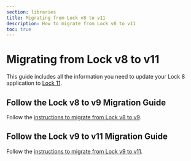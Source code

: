 ```yaml
---
section: libraries
title: Migrating from Lock v8 to v11
description: How to migrate from Lock v8 to v11
toc: true
---
```

# Migrating from Lock v8 to v11

This guide includes all the information you need to update your Lock 8 application to [Lock 11](/libraries/lock).

## Follow the Lock v8 to v9 Migration Guide

Follow the [instructions to migrate from Lock v8 to v9](/libraries/lock/v9/migration-guide).

## Follow the Lock v9 to v11 Migration Guide

Follow the [instructions to migrate from Lock v9 to v11](/libraries/lock/v11/migration-v9-v11).
